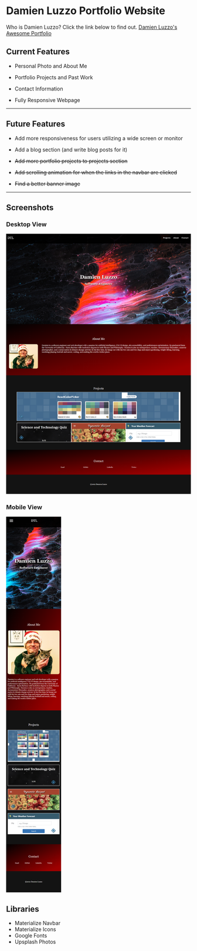 # Damien Luzzo Portfolio Website

Who is Damien Luzzo? Click the link below to find out.
[Damien Luzzo's Awesome Portfolio](https://damienluzzo33.github.io/Damien-Portfolio/)

## Current Features

+ Personal Photo and About Me

+ Portfolio Projects and Past Work

+ Contact Information

+ Fully Responsive Webpage

---

## Future Features

+ Add more responsiveness for users utilizing a wide screen or monitor

+ Add a blog section (and write blog posts for it)

+ ~~Add more portfolio projects to projects section~~

+ ~~Add scrolling animation for when the links in the navbar are clicked~~

+ ~~Find a better banner image~~

---

## Screenshots

### Desktop View
![screenshot](./assets/images/protfolio_version2_desktop3.png)

### Mobile View
![screenshot](./assets/images/protfolio_version2_mobile3.png)

## Libraries

+ Materialize Navbar
+ Materialize Icons
+ Google Fonts
+ Upsplash Photos
